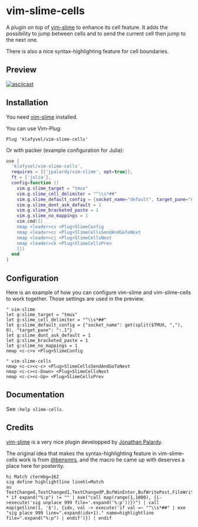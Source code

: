 # vim-slime-cells
A plugin on top of [vim-slime](https://github.com/jpalardy/vim-slime) to enhance its cell feature. It adds the possibility to jump between cells and to send the current cell then jump to the next one.

There is also a nice syntax-highlighting feature for cell boundaries.

## Preview

[![asciicast](https://asciinema.org/a/459056.svg)](https://asciinema.org/a/459056)

## Installation

You need [vim-slime](https://github.com/jpalardy/vim-slime) installed.

You can use Vim-Plug:
```vim
Plug 'klafyvel/vim-slime-cells'
```

Or with packer (example configuration for Julia):
```lua
use {
  'klafyvel/vim-slime-cells',
  requires = {{'jpalardy/vim-slime', opt=true}},
  ft = {'julia'},
  config=function ()
    vim.g.slime_target = "tmux"
    vim.g.slime_cell_delimiter = "^\\s*##"
    vim.g.slime_default_config = {socket_name="default", target_pane="0"}
    vim.g.slime_dont_ask_default = 1
    vim.g.slime_bracketed_paste = 1
    vim.g.slime_no_mappings = 1
    vim.cmd([[
    nmap <leader>cv <Plug>SlimeConfig
    nmap <leader>cc <Plug>SlimeCellsSendAndGoToNext
    nmap <leader>cj <Plug>SlimeCellsNext
    nmap <leader>ck <Plug>SlimeCellsPrev
    ]])
  end
}
```

## Configuration

Here is an example of how you can configure vim-slime and vim-slime-cells to work together. Those settings are used in the preview.

```vim
" vim-slime
let g:slime_target = "tmux"
let g:slime_cell_delimiter = "^\\s*##"
let g:slime_default_config = {"socket_name": get(split($TMUX, ","), 0), "target_pane": ":.1"}
let g:slime_dont_ask_default = 1
let g:slime_bracketed_paste = 1
let g:slime_no_mappings = 1
nmap <c-c>v <Plug>SlimeConfig

" vim-slime-cells
nmap <c-c><c-c> <Plug>SlimeCellsSendAndGoToNext
nmap <c-c><c-Down> <Plug>SlimeCellsNext
nmap <c-c><c-Up> <Plug>SlimeCellsPrev
```

## Documentation

See `:help slime-cells`.

## Credits

[vim-slime](https://github.com/jpalardy/vim-slime) is a very nice plugin developped by [Jonathan Palardy](https://github.com/jpalardy).

The original idea that makes the syntax-highlighting feature in vim-slime-cells work is from [@bensmrs](https://github.com/bensmrs), and the macro he came up with deserves a place here for posterity.

```vim
hi Match ctermbg=162
sig define highlightline linehl=Match
au TextChanged,TextChangedI,TextChangedP,BufWinEnter,BufWritePost,FileWritePost * if expand("%:p") != "" | exe("call map(range(1,1000), {i->execute('sig unplace 999 file='.expand('%:p'))})") | call map(getline(1, '$'), {idx, val -> execute('if val =~ "^\\s*##" | exe "sig place 999 line=".expand(idx+1)." name=highlightline file=".expand("%:p") | endif')}) | endif
```
